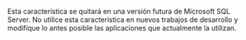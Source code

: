 Esta característica se quitará en una versión futura de Microsoft SQL Server. No utilice esta característica en nuevos trabajos de desarrollo y modifique lo antes posible las aplicaciones que actualmente la utilizan.
